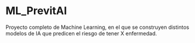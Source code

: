 # ML_PrevitAI
Proyecto completo de Machine Learning, en el que se construyen distintos modelos de IA que predicen el riesgo de tener X enfermedad.
